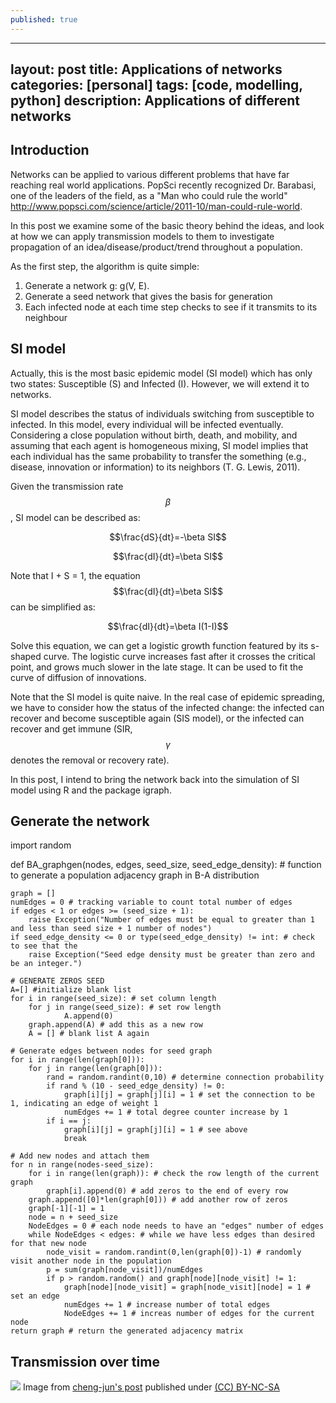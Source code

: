 ```yaml
---
published: true
---
```


---
layout: post
title: Applications of networks
categories: [personal]
tags: [code, modelling, python]
description: Applications of different networks
---

## Introduction

Networks can be applied to various different problems that have far reaching real world applications. PopSci recently recognized Dr. Barabasi, one of the leaders of the field, as a "Man who could rule the world" http://www.popsci.com/science/article/2011-10/man-could-rule-world.

In this post we examine some of the basic theory behind the ideas, and look at how we can apply transmission models to them to investigate propagation of an idea/disease/product/trend throughout a population.

As the first step, the algorithm is quite simple:

1. Generate a network g: g(V, E).
2. Generate a seed network that gives the basis for generation
3. Each infected node at each time step checks to see if it transmits to its neighbour


## SI model

Actually, this is the most basic epidemic model (SI model) which has only two states: Susceptible (S) and Infected (I). However, we will extend it to networks. 

SI model describes the status of individuals switching from susceptible to infected. In this model, every individual will be infected eventually. Considering a close population without birth, death, and mobility, and assuming that each agent is homogeneous mixing,  SI model implies that each individual has the same probability to transfer the something (e.g., disease, innovation or information) to its neighbors (T. G. Lewis, 2011).

Given the transmission rate $$\beta$$, SI model can be described as:

$$\frac{dS}{dt}=-\beta SI$$

$$\frac{dI}{dt}=\beta SI$$

Note that I + S = 1, the equation $$\frac{dI}{dt}=\beta SI$$ can be simplified as: 

$$\frac{dI}{dt}=\beta I(1-I)$$

Solve this equation, we can get a logistic growth function featured by its s-shaped curve. The logistic curve increases fast after it crosses the critical point, and grows much slower in the late stage. It can be used to fit the curve of diffusion of innovations. 

Note that the SI model is quite naive. In the real case of epidemic spreading, we have to consider how the status of the infected change: the infected can recover and become susceptible again (SIS model), or the infected can recover and get immune (SIR, $$\gamma$$ denotes the removal or recovery rate). 

In this post, I intend to bring the network back into the simulation of SI model using R and the package igraph.

## Generate the network

import random

def BA_graphgen(nodes, edges, seed_size, seed_edge_density): # function to generate a population adjacency graph in B-A distribution

	graph = []
	numEdges = 0 # tracking variable to count total number of edges
	if edges < 1 or edges >= (seed_size + 1):
		raise Exception("Number of edges must be equal to greater than 1 and less than seed size + 1 number of nodes")
	if seed_edge_density <= 0 or type(seed_edge_density) != int: # check to see that the
		raise Exception("Seed edge density must be greater than zero and be an integer.")

	# GENERATE ZEROS SEED
	A=[] #initialize blank list
	for i in range(seed_size): # set column length
		for j in range(seed_size): # set row length
				A.append(0) 
		graph.append(A) # add this as a new row
		A = [] # blank list A again

	# Generate edges between nodes for seed graph
	for i in range(len(graph[0])): 
		for j in range(len(graph[0])): 
			rand = random.randint(0,10) # determine connection probability
			if rand % (10 - seed_edge_density) != 0: 
				graph[i][j] = graph[j][i] = 1 # set the connection to be 1, indicating an edge of weight 1
				numEdges += 1 # total degree counter increase by 1
			if i == j: 
				graph[i][j] = graph[j][i] = 1 # see above
				break

	# Add new nodes and attach them
	for n in range(nodes-seed_size): 
		for i in range(len(graph)): # check the row length of the current graph
			graph[i].append(0) # add zeros to the end of every row
		graph.append([0]*len(graph[0])) # add another row of zeros
		graph[-1][-1] = 1 
		node = n + seed_size 
		NodeEdges = 0 # each node needs to have an "edges" number of edges
		while NodeEdges < edges: # while we have less edges than desired for that new node
			node_visit = random.randint(0,len(graph[0])-1) # randomly visit another node in the population
			p = sum(graph[node_visit])/numEdges
			if p > random.random() and graph[node][node_visit] != 1: 
				graph[node][node_visit] = graph[node_visit][node] = 1 # set an edge
				numEdges += 1 # increase number of total edges
				NodeEdges += 1 # increas number of edges for the current node
	return graph # return the generated adjacency matrix

## Transmission over time



![](http://farm4.staticflickr.com/3672/12848749413_7f9da8b8c7_o.gif)
Image from [cheng-jun's post](http://chengjun.github.io/en/2014/03/simulate-network-diffusion-with-R/) published under [(CC) BY-NC-SA](http://creativecommons.org/licenses/by-nc-sa/3.0/)
